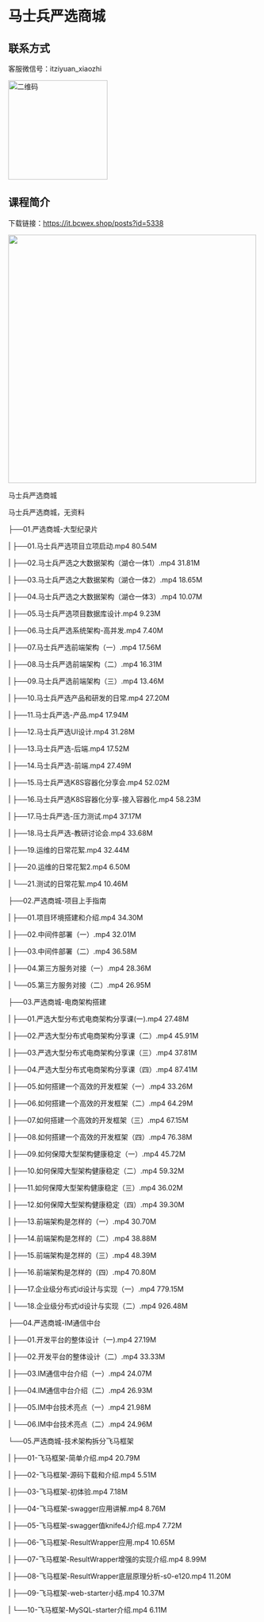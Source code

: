 # 马士兵严选商城

## 联系方式

客服微信号：itziyuan_xiaozhi

<img src="https://ziyuanyun.oss-cn-guangzhou.aliyuncs.com/common/20240614073449/666b82192834a.jpg" width="200" height="200" alt="二维码">

## 课程简介

下载链接：https://it.bcwex.shop/posts?id=5338

<img src="https://ziyuanyun.oss-cn-guangzhou.aliyuncs.com/yun/20241201161419/674c1adb6ce20.jpg" width="500" alt="">

  马士兵严选商城



 马士兵严选商城，无资料



 ├──01.严选商城-大型纪录片

 | ├──01.马士兵严选项目立项启动.mp4 80.54M

 | ├──02.马士兵严选之大数据架构（湖仓一体1）.mp4 31.81M

 | ├──03.马士兵严选之大数据架构（湖仓一体2）.mp4 18.65M

 | ├──04.马士兵严选之大数据架构（湖仓一体3）.mp4 10.07M

 | ├──05.马士兵严选项目数据库设计.mp4 9.23M

 | ├──06.马士兵严选系统架构-高并发.mp4 7.40M

 | ├──07.马士兵严选前端架构（一）.mp4 17.56M

 | ├──08.马士兵严选前端架构（二）.mp4 16.31M

 | ├──09.马士兵严选前端架构（三）.mp4 13.46M

 | ├──10.马士兵严选产品和研发的日常.mp4 27.20M

 | ├──11.马士兵严选-产品.mp4 17.94M

 | ├──12.马士兵严选UI设计.mp4 31.28M

 | ├──13.马士兵严选-后端.mp4 17.52M

 | ├──14.马士兵严选-前端.mp4 27.49M

 | ├──15.马士兵严选K8S容器化分享会.mp4 52.02M

 | ├──16.马士兵严选K8S容器化分享-接入容器化.mp4 58.23M

 | ├──17.马士兵严选-压力测试.mp4 37.17M

 | ├──18.马士兵严选-教研讨论会.mp4 33.68M

 | ├──19.运维的日常花絮.mp4 32.44M

 | ├──20.运维的日常花絮2.mp4 6.50M

 | └──21.测试的日常花絮.mp4 10.46M

 ├──02.严选商城-项目上手指南

 | ├──01.项目环境搭建和介绍.mp4 34.30M

 | ├──02.中间件部署（一）.mp4 32.01M

 | ├──03.中间件部署（二）.mp4 36.58M

 | ├──04.第三方服务对接（一）.mp4 28.36M

 | └──05.第三方服务对接（二）.mp4 26.95M

 ├──03.严选商城-电商架构搭建

 | ├──01.严选大型分布式电商架构分享课(一).mp4 27.48M

 | ├──02.严选大型分布式电商架构分享课（二）.mp4 45.91M

 | ├──03.严选大型分布式电商架构分享课（三）.mp4 37.81M

 | ├──04.严选大型分布式电商架构分享课（四）.mp4 87.41M

 | ├──05.如何搭建一个高效的开发框架（一）.mp4 33.26M

 | ├──06.如何搭建一个高效的开发框架（二）.mp4 64.29M

 | ├──07.如何搭建一个高效的开发框架（三）.mp4 67.15M

 | ├──08.如何搭建一个高效的开发框架（四）.mp4 76.38M

 | ├──09.如何保障大型架构健康稳定（一）.mp4 45.72M

 | ├──10.如何保障大型架构健康稳定（二）.mp4 59.32M

 | ├──11.如何保障大型架构健康稳定（三）.mp4 36.02M

 | ├──12.如何保障大型架构健康稳定（四）.mp4 39.30M

 | ├──13.前端架构是怎样的（一）.mp4 30.70M

 | ├──14.前端架构是怎样的（二）.mp4 38.88M

 | ├──15.前端架构是怎样的（三）.mp4 48.39M

 | ├──16.前端架构是怎样的（四）.mp4 70.80M

 | ├──17.企业级分布式id设计与实现（一）.mp4 779.15M

 | └──18.企业级分布式id设计与实现（二）.mp4 926.48M

 ├──04.严选商城-IM通信中台

 | ├──01.开发平台的整体设计（一).mp4 27.19M

 | ├──02.开发平台的整体设计（二）.mp4 33.33M

 | ├──03.IM通信中台介绍（一）.mp4 24.07M

 | ├──04.IM通信中台介绍（二）.mp4 26.93M

 | ├──05.IM中台技术亮点（一）.mp4 21.98M

 | └──06.IM中台技术亮点（二）.mp4 24.96M

 └──05.严选商城-技术架构拆分飞马框架

 | ├──01-飞马框架-简单介绍.mp4 20.79M

 | ├──02-飞马框架-源码下载和介绍.mp4 5.51M

 | ├──03-飞马框架-初体验.mp4 7.18M

 | ├──04-飞马框架-swagger应用讲解.mp4 8.76M

 | ├──05-飞马框架-swagger值knife4J介绍.mp4 7.72M

 | ├──06-飞马框架-ResultWrapper应用.mp4 10.65M

 | ├──07-飞马框架-ResultWrapper增强的实现介绍.mp4 8.99M

 | ├──08-飞马框架-ResultWrapper底层原理分析-s0-e120.mp4 11.20M

 | ├──09-飞马框架-web-starter小结.mp4 10.37M

 | └──10-飞马框架-MySQL-starter介绍.mp4 6.11M

  